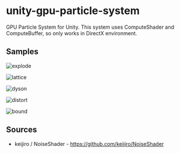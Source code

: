 unity-gpu-particle-system
=================

GPU Particle System for Unity.
This system uses ComputeShader and ComputeBuffer, so only works in DirectX environment.

## Samples

![explode](https://raw.githubusercontent.com/mattatz/unity-gpu-particle-system/master/Captures/explode.gif)

![lattice](https://raw.githubusercontent.com/mattatz/unity-gpu-particle-system/master/Captures/lattice.gif)

![dyson](https://raw.githubusercontent.com/mattatz/unity-gpu-particle-system/master/Captures/dyson.gif)

![distort](https://raw.githubusercontent.com/mattatz/unity-gpu-particle-system/master/Captures/distort.gif)

![bound](https://raw.githubusercontent.com/mattatz/unity-gpu-particle-system/master/Captures/bound.gif)

## Sources

- keijiro / NoiseShader - https://github.com/keijiro/NoiseShader
